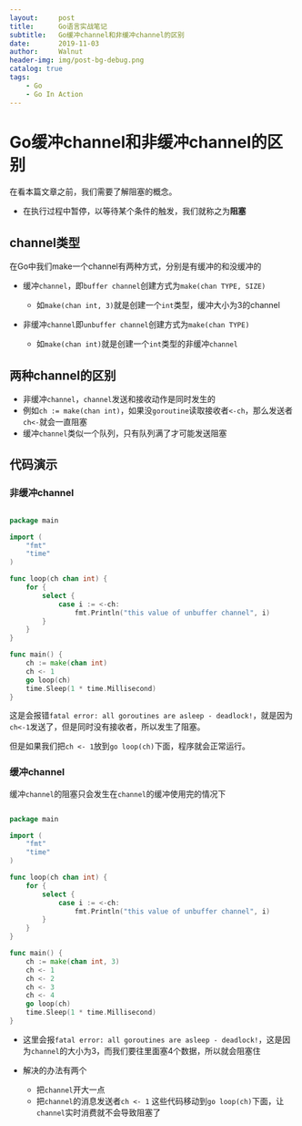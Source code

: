 ```yaml
---
layout:     post
title:      Go语言实战笔记
subtitle:   Go缓冲channel和非缓冲channel的区别
date:       2019-11-03
author:     Walnut
header-img: img/post-bg-debug.png
catalog: true
tags:
    - Go
    - Go In Action
---
```


# Go缓冲channel和非缓冲channel的区别

在看本篇文章之前，我们需要了解阻塞的概念。

- 在执行过程中暂停，以等待某个条件的触发，我们就称之为**阻塞**

## channel类型

在Go中我们make一个channel有两种方式，分别是有缓冲的和没缓冲的
- 缓冲`channel`，即`buffer channel`创建方式为`make(chan TYPE, SIZE)`
    - 如`make(chan int, 3)`就是创建一个`int`类型，缓冲大小为3的channel

- 非缓冲`channel`即`unbuffer channel`创建方式为`make(chan TYPE)`
    - 如`make(chan int)`就是创建一个`int`类型的非缓冲`channel`

## 两种channel的区别

- 非缓冲`channel`，`channel`发送和接收动作是同时发生的
- 例如`ch := make(chan int)`，如果没`goroutine`读取接收者`<-ch`，那么发送者`ch<-`就会一直阻塞
- 缓冲`channel`类似一个队列，只有队列满了才可能发送阻塞

## 代码演示

### 非缓冲channel

```go

package main

import (
    "fmt"
    "time"
)

func loop(ch chan int) {
    for {
        select {
            case i := <-ch:
                fmt.Println("this value of unbuffer channel", i)
        }
    }
}

func main() {
    ch := make(chan int)
    ch <- 1
    go loop(ch)
    time.Sleep(1 * time.Millisecond)
}

```

这是会报错`fatal error: all goroutines are asleep - deadlock!`，就是因为`ch<-1`发送了，但是同时没有接收者，所以发生了阻塞。

但是如果我们把`ch <- 1`放到`go loop(ch)`下面，程序就会正常运行。

### 缓冲channel

缓冲`channel`的阻塞只会发生在`channel`的缓冲使用完的情况下

```go

package main

import (
    "fmt"
    "time"
)

func loop(ch chan int) {
    for {
        select {
            case i := <-ch:
                fmt.Println("this value of unbuffer channel", i)
        }
    }
}

func main() {
    ch := make(chan int, 3)
    ch <- 1
    ch <- 2
    ch <- 3
    ch <- 4
    go loop(ch)
    time.Sleep(1 * time.Millisecond)
}

```

- 这里会报`fatal error: all goroutines are asleep - deadlock!`，这是因为`channel`的大小为3，而我们要往里面塞4个数据，所以就会阻塞住

- 解决的办法有两个
    - 把`channel`开大一点
    - 把`channel`的消息发送者`ch <- 1` 这些代码移动到`go loop(ch)`下面，让`channel`实时消费就不会导致阻塞了